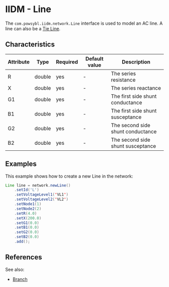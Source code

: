# IIDM - Line

The `com.powsybl.iidm.network.Line` interface is used to model an AC line.
A line can also be a [Tie Line](tieLine.md).

## Characteristics
| Attribute | Type | Required | Default value | Description |
| --------- | ---- | -------- | ------------- | ----------- |
| R | double | yes | - | The series resistance |
| X | double | yes | - | The series reactance |
| G1 | double | yes | - | The first side shunt conductance |
| B1 | double | yes | - | The first side shunt susceptance |
| G2 | double | yes | - | The second side shunt conductance |
| B2 | double | yes | - | The second side shunt susceptance |

## Examples
This example shows how to create a new Line in the network:
```java
Line line = network.newLine()
    .setId('L')
    .setVoltageLevel1('VL1')
    .setVoltageLevel2('VL2')
    .setNode1(1)
    .setNode2(2)
    .setR(4.0)
    .setX(200.0)
    .setG1(0.0)
    .setB1(0.0)
    .setG2(0.0)
    .setB2(0.0)
    .add();
```

## References
See also:
- [Branch](branch.md)
